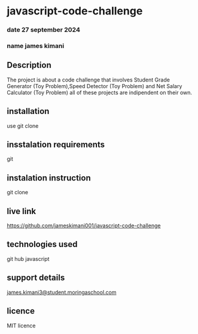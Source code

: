 # javascript-code-challenge

### date 27 september 2024

### name james kimani

## Description
 The project is about a code challenge that involves Student Grade Generator (Toy Problem),Speed Detector (Toy Problem) and  Net Salary Calculator (Toy Problem) all of these projects are indipendent on their own.

## installation
use git clone 
## insstalation requirements
git 
## instalation instruction
git clone 
## live link
https://github.com/jameskimani001/javascript-code-challenge
## technologies used
git hub 
javascript 
## support details
james.kimani3@student.moringaschool.com
## licence
MIT licence



